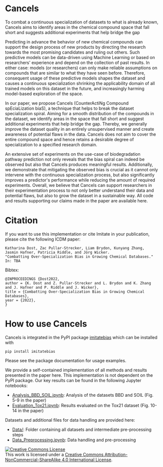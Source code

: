 # Cancels
To combat a continuous specialization of datasets to what is already known, Cancels aims to identify areas in the chemical compound space that fall short and suggests additional experiments that help bridge the gap

Predicting in advance the behavior of new chemical compounds can support the design process of new products by directing the research towards the most promising candidates and ruling out others.
Such predictive models can be data-driven using Machine Learning or based on researchers' experience and depend on the collection of past results. In either case: models (or researchers) can only make reliable assumptions on compounds that are similar to what they have seen before.
Therefore, consequent usage of these predictive models shapes the dataset and causes a continuous specialization shrinking the applicability domain of all trained models on this dataset in the future, and increasingly harming model-based exploration of the space.

In our paper, we propose Cancels (CounterActiNg Compound spEciaLization biaS), a technique that helps to break the dataset specialization spiral. 
Aiming for a smooth distribution of the compounds in the dataset, we identify areas in the space that fall short and suggest additional experiments that help bridge the gap.
Thereby, we generally improve the dataset quality in an entirely unsupervised manner and create awareness of potential flaws in the data. 
Cancels does not aim to cover the entire compound space and hence retains a desirable degree of specialization to a specified research domain. 

An extensive set of experiments on the use-case of biodegradation pathway prediction not only reveals that the bias spiral can indeed be observed but also that Cancels produces meaningful results.
Additionally, we demonstrate that mitigating the observed bias is crucial as it cannot only intervene with the continuous specialization process, but also significantly improves a predictor's performance while reducing the amount of required experiments. 
Overall, we believe that Cancels can support researchers in their experimentation process to not only better understand their data and potential flaws, but also to grow the dataset in a sustainable way.
All code and results supporting our claims made in the paper are available here.

# Citation
If you want to use this implementation or cite Imitate in your publication, please cite the following ICDM paper:
```
Katharina Dost, Zac Pullar-Strecker, Liam Brydon, Kunyang Zhang, Jasmin Hafner, Patricia Riddle, and Jörg Wicker.
"Combatting Over-Specialization Bias in Growing Chemical Databases."
In: TBA
```

Bibtex:
```
@INPROCEEDINGS {Dost2022,
author = {K. Dost and Z. Pullar-Strecker and L. Brydon and K. Zhang and J. Hafner and P. Riddle and J. Wicker},
title = {Combatting Over-Specialization Bias in Growing Chemical Databases},
year = {2022},
}
```

# How to use Cancels
Cancels is integrated in the PyPI package <a rel="imitatebias" href="https://pypi.org/project/imitatebias/">imitatebias</a> which can be installed with
```
pip install imitatebias
```
Please see the package documentation for usage examples. 

We provide a self-contained implementation of all methods and results presented in the paper here. This implementation is not dependent on the PyPI package. Our key results can be found in the following Jupyter notebooks:
- [Analysis_BBD_SOIL.ipynb](Analysis_BBD_SOIL.ipynb): Analysis of the datasets BBD and SOIL (Fig. 5-9 in the paper)
- [Evaluation_Tox21.ipynb](Evaluation_Tox21.ipynb): Results evaluated on the Tox21 dataset (Fig. 10-14 in the paper)

Datasets and additional files for data handling are provided here:
- [Data/](Data/): Folder containing all datasets and intermediate pre-processing steps
- [Data_Preprocessing.ipynb](Data_Preprocessing.ipynb): Data handling and pre-processing

<a rel="license" href="http://creativecommons.org/licenses/by-nc-sa/4.0/"><img alt="Creative Commons License" style="border-width:0" src="https://i.creativecommons.org/l/by-nc-sa/4.0/88x31.png" /></a><br />This work is licensed under a <a rel="license" href="http://creativecommons.org/licenses/by-nc-sa/4.0/">Creative Commons Attribution-NonCommercial-ShareAlike 4.0 International License</a>.
